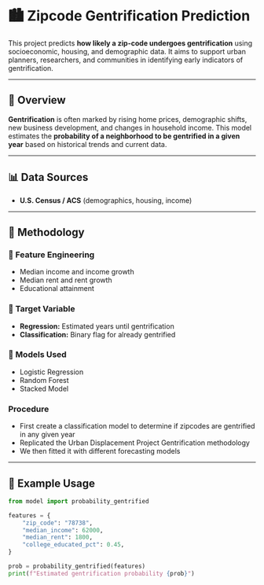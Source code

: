 # 🏙️ Zipcode Gentrification Prediction

This project predicts **how likely a zip-code undergoes gentrification** using socioeconomic, housing, and demographic data. It aims to support urban planners, researchers, and communities in identifying early indicators of gentrification.

---

## 📌 Overview

**Gentrification** is often marked by rising home prices, demographic shifts, new business development, and changes in household income. This model estimates the **probability of a neighborhood to be gentrified in a given year** based on historical trends and current data.

---

## 📊 Data Sources

- **U.S. Census / ACS** (demographics, housing, income)

---

## 🧠 Methodology

### 🔧 Feature Engineering
- Median income and income growth
- Median rent and rent growth
- Educational attainment

### 🎯 Target Variable
- **Regression:** Estimated years until gentrification
- **Classification:** Binary flag for already gentrified

### 🤖 Models Used
- Logistic Regression
- Random Forest
- Stacked Model

### Procedure
- First create a classification model to determine if zipcodes are gentrified in any given year
- Replicated the Urban Displacement Project Gentrification methodology
- We then fitted it with different forecasting models
---

## 🧪 Example Usage

```python
from model import probability_gentrified

features = {
    "zip_code": "78738",
    "median_income": 62000,
    "median_rent": 1800,
    "college_educated_pct": 0.45,
}

prob = probability_gentrified(features)
print(f"Estimated gentrification probability {prob}")
